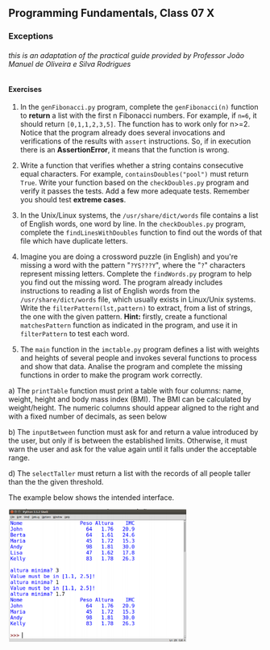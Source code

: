 ## **Programming** Fundamentals, Class 07 X

### Exceptions

###### this is an adaptation of the practical guide provided by Professor João Manuel de Oliveira e Silva Rodrigues



#### Exercises

1. In the `genFibonacci.py` program, complete the `genFibonacci(n)` function to **return** a list with the first n Fibonacci numbers. For example, if `n=6`, it should return `[0,1,1,2,3,5]`. The function has to work only for n>=2. Notice that the program already does several invocations and verifications of the results with `assert` instructions. So, if in execution there is an **AssertionError**, it means that the function is wrong. 

2. Write a function that verifies whether a string contains consecutive equal characters. For example, `containsDoubles("pool")` must return `True`. Write your function based on the `checkDoubles.py` program and verify it passes the tests. Add a few more adequate tests. Remember you should test **extreme cases**.

3. In the Unix/Linux systems, the `/usr/share/dict/words` file contains a list of English words, one word by line. In the `checkDoubles.py` program, complete the `findLinesWithDoubles` function to find out the words of that file which have duplicate letters.

4. Imagine you are doing a crossword puzzle (in English) and you're missing a word with the pattern "`?YS???Y`", where the "`?`" characters represent missing letters. Complete the `findWords.py` program to help you find out the missing word. The program already includes instructions to reading a list of English words from the `/usr/share/dict/words` file, which usually exists in Linux/Unix systems. Write the `filterPattern(lst,pattern)` to extract, from a list of strings, the one with the given pattern. **Hint:** firstly, create a functional `matchesPattern` function as indicated in the program, and use it in `filterPattern` to test each word.

5.  The `main` function in the `imctable.py` program defines a list with weights and heights of several people and invokes several functions to process and show that data. Analise the program and complete the missing functions in order to make the program work correctly.

   a) The `printTable` function must print a table with four columns: name, weight, height and body mass index (BMI). The BMI can be calculated by weight/height. The numeric columns should appear aligned to the right and with a fixed number of decimals, as seen below

   b) The `inputBetween` function must ask for and return a value introduced by the user, but only if is between the established limits. Otherwise, it must warn the user and ask for the value again until it falls under the acceptable range.

   d) The `selectTaller` must return a list with the records of all people taller than the the given threshold.

   The example below shows the intended interface.

   <img src="../../img/lab07xex5.png" width="70%">

   
